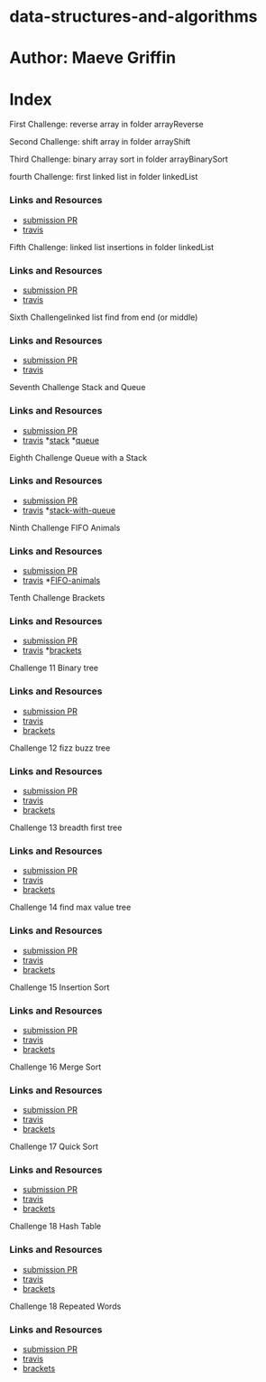 # data-structures-and-algorithms

# Author: Maeve Griffin

# Index
First Challenge: reverse array
in folder arrayReverse 

Second Challenge: shift array
in folder arrayShift

Third Challenge: binary array sort
in folder arrayBinarySort

fourth Challenge: first linked list 
in folder linkedList
### Links and Resources
* [submission PR](https://github.com/adoxic-401-advanced-javascript/data-structures-and-algorithms/pull/4)
* [travis](https://travis-ci.com/adoxic-401-advanced-javascript/data-structures-and-algorithms/builds/129556089)

Fifth Challenge: linked list insertions 
in folder linkedList
### Links and Resources
* [submission PR](https://github.com/adoxic-401-advanced-javascript/data-structures-and-algorithms/pull/5)
* [travis](https://travis-ci.com/adoxic-401-advanced-javascript/data-structures-and-algorithms/builds/129564432)

Sixth Challengelinked list find from end (or middle)
### Links and Resources
* [submission PR](https://github.com/adoxic-401-advanced-javascript/data-structures-and-algorithms/pull/6)
* [travis](https://travis-ci.com/adoxic-401-advanced-javascript/data-structures-and-algorithms/builds/129566371)

Seventh Challenge Stack and Queue
### Links and Resources
* [submission PR](https://github.com/adoxic-401-advanced-javascript/data-structures-and-algorithms/pull/8)
* [travis](https://github.com/adoxic-401-advanced-javascript/data-structures-and-algorithms/pull/8/checks?check_run_id=249229978)
*[stack](./Challenges/stackAndQueue/stack.js)
*[queue](./Challenges/stackAndQueue/queue.js)


Eighth Challenge Queue with a Stack
### Links and Resources
* [submission PR](https://github.com/adoxic-401-advanced-javascript/data-structures-and-algorithms/pull/9)
* [travis](https://travis-ci.com/adoxic-401-advanced-javascript/data-structures-and-algorithms/builds/130554166)
*[stack-with-queue](./Challenges/queueWithStack/queue-with-stacks.js)

Ninth Challenge FIFO Animals
### Links and Resources
* [submission PR](https://github.com/adoxic-401-advanced-javascript/data-structures-and-algorithms/pull/10)
* [travis](https://travis-ci.com/adoxic-401-advanced-javascript/data-structures-and-algorithms/builds/130554166)
*[FIFO-animals](./Challenges/fifoAnimalShelter/fifo-animal-shelter.js)

Tenth Challenge Brackets
### Links and Resources
* [submission PR](https://github.com/adoxic-401-advanced-javascript/data-structures-and-algorithms/pull/11)
* [travis](https://travis-ci.com/adoxic-401-advanced-javascript/data-structures-and-algorithms/builds/130564269)
*[brackets](./Challenges/multiBracketValidation/bracket-validation.js)

Challenge 11 Binary tree
### Links and Resources
* [submission PR](https://github.com/adoxic-401-advanced-javascript/data-structures-and-algorithms/pull/12)
* [travis](https://travis-ci.com/adoxic-401-advanced-javascript/data-structures-and-algorithms/builds/130564269)
* [brackets](./Challenges/binaryTree/binary-tree.js)

Challenge 12 fizz buzz tree
### Links and Resources
* [submission PR](https://github.com/adoxic-401-advanced-javascript/data-structures-and-algorithms/pull/13)
* [travis](https://travis-ci.com/adoxic-401-advanced-javascript/data-structures-and-algorithms/builds/131666899)
* [brackets](./Challenges/fizzBuzz/fizz-buzz.js)

Challenge 13 breadth first tree
### Links and Resources
* [submission PR](https://github.com/adoxic-401-advanced-javascript/data-structures-and-algorithms/pull/14)
* [travis](https://travis-ci.com/adoxic-401-advanced-javascript/data-structures-and-algorithms/builds/131719921)
* [brackets](./Challenges/binaryTree/binary-tree.js)

Challenge 14 find max value tree
### Links and Resources
* [submission PR](https://github.com/adoxic-401-advanced-javascript/data-structures-and-algorithms/pull/15)
* [travis](https://travis-ci.com/adoxic-401-advanced-javascript/data-structures-and-algorithms/builds/131720901)
* [brackets](./Challenges/binaryTree/binary-tree.js)

Challenge 15 Insertion Sort
### Links and Resources
* [submission PR](https://github.com/adoxic-401-advanced-javascript/data-structures-and-algorithms/pull/20)
* [travis](https://travis-ci.com/adoxic-401-advanced-javascript/data-structures-and-algorithms/builds/134043551)
* [brackets](./Challenges/insertionSort/insertion-sort.js)

Challenge 16 Merge Sort
### Links and Resources
* [submission PR](https://github.com/adoxic-401-advanced-javascript/data-structures-and-algorithms/pull/21)
* [travis](https://travis-ci.com/adoxic-401-advanced-javascript/data-structures-and-algorithms/builds/134725825)
* [brackets](./Challenges/mergeSort/merge-sort.js)

Challenge 17 Quick Sort
### Links and Resources
* [submission PR](https://github.com/adoxic-401-advanced-javascript/data-structures-and-algorithms/pull/22)
* [travis](https://travis-ci.com/adoxic-401-advanced-javascript/data-structures-and-algorithms/builds/134725825)
* [brackets](./Challenges/quickSort/quick-sort.js)

Challenge 18 Hash Table
### Links and Resources
* [submission PR](https://github.com/adoxic-401-advanced-javascript/data-structures-and-algorithms/pull/23)
* [travis](https://github.com/adoxic-401-advanced-javascript/data-structures-and-algorithms/pull/23/checks?check_run_id=286820164)
* [brackets](./Challenges/hashTable/HashTable.js)

Challenge 18 Repeated Words
### Links and Resources
* [submission PR](https://github.com/adoxic-401-advanced-javascript/data-structures-and-algorithms/pull/24)
* [travis](https://travis-ci.com/adoxic-401-advanced-javascript/data-structures-and-algorithms/builds/135078695)
* [brackets](./Challenges/repeatedWord/repeated-word.js)